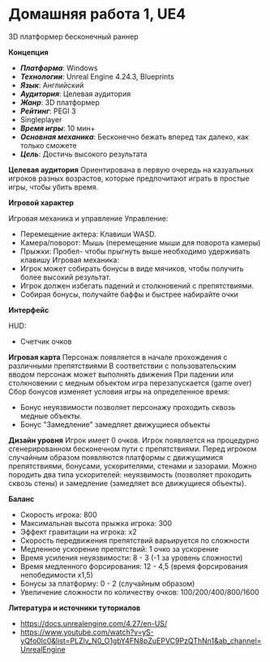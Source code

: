 # Домашняя работа 1, UE4
3D платформер бесконечный раннер

**Концепция**

* ***Платформа***: Windows
* ***Технологии***: Unreal Engine 4.24.3, Blueprints
* ***Язык***: Английский
* ***Аудитория***:  Целевая аудитория
* ***Жанр***: 3D платформер
* ***Рейтинг***:  PEGI 3
* Singleplayer
* ***Время игры***: 10 мин+
* ***Основная механика***: Бесконечно бежать вперед так далеко, как только сможете
* ***Цель***: Достичь высокого результата
 
**Целевая аудитория**
Ориентирована в первую очередь на казуальных игроков разных возрастов, которые предпочитают играть в простые игры, чтобы убить время. 

**Игровой характер**

Игровая механика и управление
Управление:
  * Перемещение актера: Клавиши WASD.
  * Камера/поворот: Мышь (перемещение мыши для поворота камеры)
  * Прыжки: Пробел- чтобы прыгнуть выше  необходимо удерживать клавишу
Игровая механика:
  * Игрок может собирать бонусы в виде мячиков, чтобы получить более высокий результат.
  * Игрок должен избегать падений и столкновений с препятствиями.
  * Собирая бонусы, получайте баффы и быстрее набирайте очки
 
**Интерфейс**

HUD:
  * Счетчик очков

**Игровая карта**
Персонаж появляется в начале прохождения с различными препятствиями
В соответствии с пользовательским вводом персонаж может выполнять движения
При падении или столкновении с медным объектом игра перезапускается (game over)
Сбор бонусов изменяет условия игры на определенное время:
  * Бонус неуязвимости позволяет персонажу проходить сквозь медные объекты. 
  * Бонус "Замедление" замедляет движущиеся объекты 

**Дизайн уровня**
Игрок имеет 0 очков.
Игрок появляется на процедурно сгенерированном бесконечном пути с препятствиями.
Перед игроком случайным образом появляются платформы с движущимися препятствиями, бонусами, ускорителями, стенами и зазорами.
Можно породить два типа ускорителей: неуязвимость (позволяет проходить сквозь стены) и замедление (замедляет все движущиеся объекты).

**Баланс**

  * Скорость игрока: 800
  * Максимальная высота прыжка игрока: 300
  * Эффект гравитации на игрока: x2
  * Скорость передвижения препятствий варьируется по сложности
  * Медленное ускорение препятствий: 1 очко за ускорение
  * Время усиления неуязвимости: 8 - 3 (-1 за уровень сложности)
  * Время медленного форсирования: 12 - 4,5 (время форсирования непобедимости х1,5)
  * Бонусы за платформу: 0 - 2 (случайным образом)
  * Увеличение сложности по количеству очков: 100/200/400/800/1600

**Литература и источники туториалов**
* https://docs.unrealengine.com/4.27/en-US/
* https://www.youtube.com/watch?v=yS-yQfo0lc0&list=PLZlv_N0_O1gbY4FN8pZuEPVC9PzQThNn1&ab_channel=UnrealEngine


